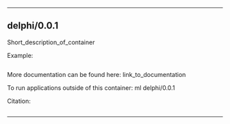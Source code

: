 
----------------------------------
## delphi/0.0.1 ##
Short_description_of_container

Example:
```
```

More documentation can be found here: link_to_documentation

To run applications outside of this container: ml delphi/0.0.1

Citation:
```

```

----------------------------------
